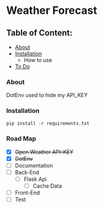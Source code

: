 # Weather Forecast

## Table of Content:
   - [About](#about)
   - [Installation](#installation) 
     - How to use
   - [To Do](#road-map)


### About
DotEnv used to hide my API_KEY

### Installation

```python
pip install -r requirements.txt
```

### Road Map
- [X] ~~Open Weather API-KEY~~
- [X] ~~DotEnv~~
- [ ] Documentation
- [ ] Back-End
  - [ ] Flask Api
    - [ ] Cache Data
- [ ] Front-End
- [ ] Test